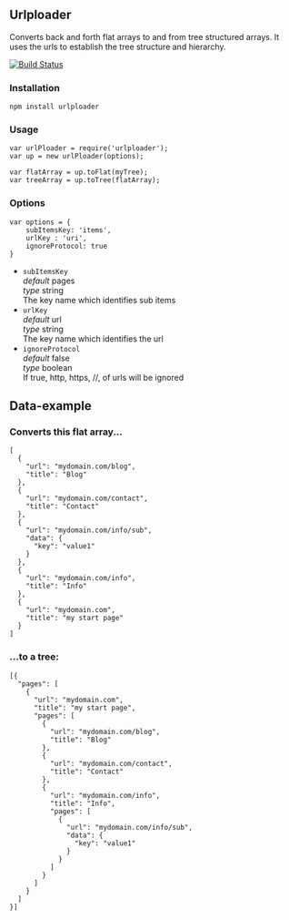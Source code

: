 ## Urlploader
Converts back and forth flat arrays to and from tree structured arrays. It uses the urls to establish the tree structure and hierarchy.

[![Build Status](https://secure.travis-ci.org/hamsterbacke23/urlploader.svg)](http://travis-ci.org/hamsterbacke23/urlploader)

### Installation
    npm install urlploader

### Usage
    var urlPloader = require('urlploader');
    var up = new urlPloader(options);

    var flatArray = up.toFlat(myTree);
    var treeArray = up.toTree(flatArray);

### Options

    var options = {
        subItemsKey: 'items',
        urlKey : 'uri',
        ignoreProtocol: true
    }

 - `subItemsKey` <br />
    *default* pages<br />
    *type* string<br />
    The key name which identifies sub items
 - `urlKey` <br />
    *default* url<br />
    *type* string<br />
    The key name which identifies the url
 - `ignoreProtocol` <br />
    *default* false<br />
    *type* boolean<br />
    If true, http, https, //, of urls will be ignored

## Data-example

### Converts this flat array...
    [
      {
        "url": "mydomain.com/blog",
        "title": "Blog"
      },
      {
        "url": "mydomain.com/contact",
        "title": "Contact"
      },
      {
        "url": "mydomain.com/info/sub",
        "data": {
          "key": "value1"
        }
      },
      {
        "url": "mydomain.com/info",
        "title": "Info"
      },
      {
        "url": "mydomain.com",
        "title": "my start page"
      }
    ]



### ...to a tree:
    [{
      "pages": [
        {
          "url": "mydomain.com",
          "title": "my start page",
          "pages": [
            {
              "url": "mydomain.com/blog",
              "title": "Blog"
            },
            {
              "url": "mydomain.com/contact",
              "title": "Contact"
            },
            {
              "url": "mydomain.com/info",
              "title": "Info",
              "pages": [
                {
                  "url": "mydomain.com/info/sub",
                  "data": {
                    "key": "value1"
                  }
                }
              ]
            }
          ]
        }
      ]
    }]


